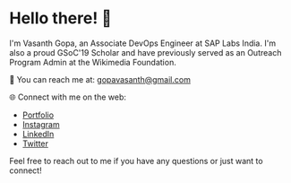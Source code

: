 # Hello there! 👋

I'm Vasanth Gopa, an Associate DevOps Engineer at SAP Labs India. I'm also a proud GSoC'19 Scholar and have previously served as an Outreach Program Admin at the Wikimedia Foundation.

📧 You can reach me at: gopavasanth@gmail.com

🌐 Connect with me on the web:
- [Portfolio](https://gopavasanth.github.io/)
- [Instagram](https://www.instagram.com/gopavasanth/)
- [LinkedIn](https://www.linkedin.com/in/gopa-vasanth/)
- [Twitter](https://twitter.com/gopavasanth1999)

Feel free to reach out to me if you have any questions or just want to connect!

<!--
**gopavasanth/gopavasanth** is a ✨ _special_ ✨ repository because its `README.md` (this file) appears on your GitHub profile.

Here are some ideas to get you started:

- 🔭 I’m currently working on ...
- 🌱 I’m currently learning ...
- 👯 I’m looking to collaborate on ...
- 🤔 I’m looking for help with ...
- 💬 Ask me about ...
- 📫 How to reach me: ...
- 😄 Pronouns: ...
- ⚡ Fun fact: ...
-->
